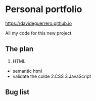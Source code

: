 # Personal portfolio

https://davideguerrero.github.io

All my code for this new project.

## The plan

1. HTML
  - semantic html
  - validate the colde
2.CSS
3.JavaScript

## Bug list
